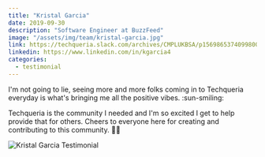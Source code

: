 ```yaml
---
title: "Kristal Garcia"
date: 2019-09-30
description: "Software Engineer at BuzzFeed"
image: "/assets/img/team/kristal-garcia.jpg"
link: https://techqueria.slack.com/archives/CMPLUKBSA/p1569865374099800
linkedin: https://www.linkedin.com/in/kgarcia4
categories:
  - testimonial
---
```


I'm not going to lie, seeing more and more folks coming in to Techqueria everyday is what's bringing me all the positive vibes. :sun-smiling:

Techqueria is the community I needed and I'm so excited I get to help provide that for others. Cheers to everyone here for creating and contributing to this community. ✊🏽

![Kristal Garcia Testimonial](/assets/img/testimonials/kristal-garcia-testimonial.jpg)